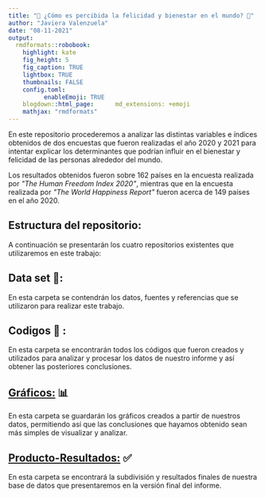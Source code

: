 ```yaml
---
title: "🔎 ¿Cómo es percibida la felicidad y bienestar en el mundo? 🔎"
author: "Javiera Valenzuela"
date: "08-11-2021"
output:
  rmdformats::robobook:
    highlight: kate
    fig_height: 5
    fig_caption: TRUE
    lightbox: TRUE
    thumbnails: FALSE
    config.toml: 
          enableEmoji: TRUE
    blogdown::html_page:      md_extensions: +emoji
    mathjax: "rmdformats"
---
```


En este repositorio procederemos a analizar las distintas variables e índices obtenidos de dos encuestas que fueron realizadas el año 2020 y 2021 para intentar explicar los determinantes que podrían influir en el bienestar y felicidad de las personas alrededor del mundo.

Los resultados obtenidos fueron sobre 162 países en la encuesta realizada por *"The Human Freedom Index 2020"*, mientras que en la encuesta realizada por *"The World Happiness Report"* fueron acerca de 149 países en el año 2020.

## Estructura del repositorio:

A continuación se presentarán los cuatro repositorios existentes que utilizaremos en este trabajo:

## Data set :file_folder::

En esta carpeta se contendrán los datos, fuentes y referencias que se utilizaron para realizar este trabajo.

## Codigos :floppy_disk: :

En esta carpeta se encontrarán todos los códigos que fueron creados y utilizados para analizar y procesar los datos de nuestro informe y así obtener las posteriores conclusiones.

## [Gráficos:](https://javivalenzuela.github.io/Informe-Escrito/figuras/graficos.html) :bar_chart:

En esta carpeta se guardarán los gráficos creados a partir de nuestros datos, permitiendo así que las conclusiones que hayamos obtenido sean más simples de visualizar y analizar.
## [Producto-Resultados:](https://javivalenzuela.github.io/Informe-Escrito/producto-resultados/) :white_check_mark:

En esta carpeta se encontrará la subdivisión y resultados finales de nuestra base de datos que presentaremos en la versión final del informe.
